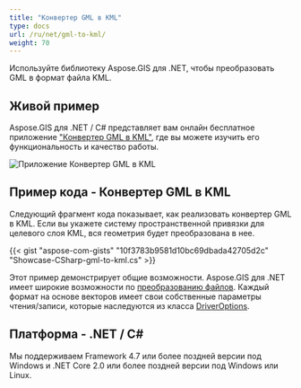 ```yaml
---
title: "Конвертер GML в KML"
type: docs
url: /ru/net/gml-to-kml/
weight: 70
---
```


Используйте библиотеку Aspose.GIS для .NET, чтобы преобразовать GML в формат файла KML.

## **Живой пример**

Aspose.GIS для .NET / C# представляет вам онлайн бесплатное приложение ["Конвертер GML в KML"](https://products.aspose.app/gis/conversion/gml-to-kml), где вы можете изучить его функциональность и качество работы.

![Приложение Конвертер GML в KML](conversion.png)

## **Пример кода - Конвертер GML в KML**

Следующий фрагмент кода показывает, как реализовать конвертер GML в KML. Если вы укажете систему пространственной привязки для целевого слоя KML, вся геометрия будет преобразована в нее. 

{{< gist "aspose-com-gists" "10f3783b9581d10bc69dbada42705d2c" "Showcase-CSharp-gml-to-kml.cs" >}}

Этот пример демонстрирует общие возможности. Aspose.GIS для .NET имеет широкие возможности по [преобразованию файлов](https://docs.aspose.com/gis/net/vector-layers/). Каждый формат на основе векторов имеет свои собственные параметры чтения/записи, которые наследуются из класса [DriverOptions](https://reference.aspose.com/gis/net/aspose.gis/driveroptions).

## **Платформа - .NET / C#**

Мы поддерживаем Framework 4.7 или более поздней версии под Windows и .NET Core 2.0 или более поздней версии под Windows или Linux.
